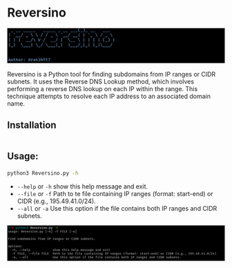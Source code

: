 # Reversino

![02](images/02.png 'Banner')

Reversino is a Python tool for finding subdomains from IP ranges or CIDR subnets. It uses the Reverse DNS Lookup method, which involves performing a reverse DNS lookup on each IP within the range. This technique attempts to resolve each IP address to an associated domain name.

## Installation

```bash

```

## Usage:
```bash
python3 Reversino.py -h
```
- `--help` or `-h` show this help message and exit.
- `--file` or `-f` Path to te file containing IP ranges (format: start-end) or CIDR (e.g., 195.49.41.0/24).
- `--all` or `-a`  Use this option if the file contains both IP ranges and CIDR subnets.

![01](images/01.png 'Help')
